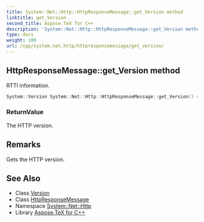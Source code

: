 ```yaml
---
title: System::Net::Http::HttpResponseMessage::get_Version method
linktitle: get_Version
second_title: Aspose.TeX for C++
description: 'System::Net::Http::HttpResponseMessage::get_Version method. RTTI information in C++.'
type: docs
weight: 100
url: /cpp/system.net.http/httpresponsemessage/get_version/
---
```

## HttpResponseMessage::get_Version method


RTTI information.

```cpp
System::Version System::Net::Http::HttpResponseMessage::get_Version() const
```


### ReturnValue

The HTTP version.
## Remarks


Gets the HTTP version. 
## See Also

* Class [Version](../../../system/version/)
* Class [HttpResponseMessage](../)
* Namespace [System::Net::Http](../../)
* Library [Aspose.TeX for C++](../../../)
